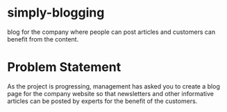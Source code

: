 # simply-blogging
 blog for the company where people can post articles and customers can benefit from the content.
 
 # Problem Statement
 As the project is progressing, management has asked you to create a blog page for the company website so that newsletters and other informative articles can be posted by experts for the benefit of the customers.
 
 
